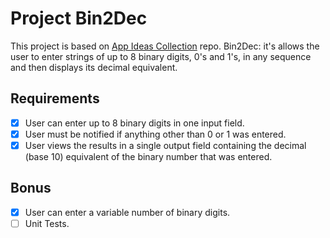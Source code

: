 # Project Bin2Dec

This project is based on [App Ideas Collection](https://github.com/florinpop17/app-ideas) repo. Bin2Dec: it's  allows the user to enter strings of up to 8 binary digits, 0's and 1's, in any sequence and then displays its decimal equivalent.

## Requirements

- [x] User can enter up to 8 binary digits in one input field.
- [x] User must be notified if anything other than 0 or 1 was entered.
- [x] User views the results in a single output field containing the decimal (base 10) equivalent of the binary number that was entered.

## Bonus
- [x] User can enter a variable number of binary digits.
- [ ] Unit Tests.